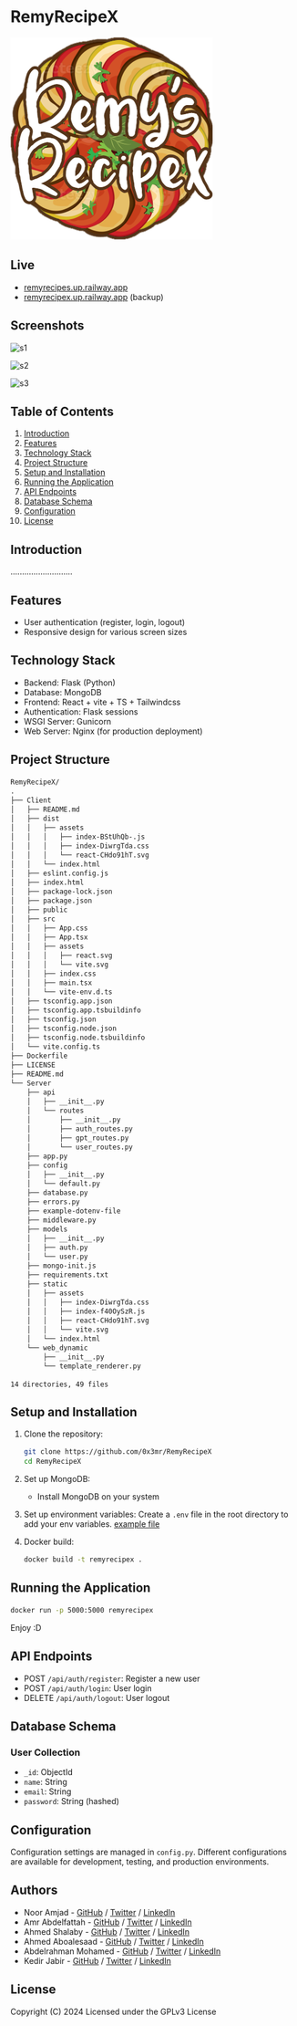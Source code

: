 # RemyRecipeX

![LOGO](Client/src/assets/images/Logo.png)

## Live

- [remyrecipes.up.railway.app](https://remyrecipes.up.railway.app/)  
- [remyrecipex.up.railway.app](https://remyrecipex.up.railway.app/) (backup)


## Screenshots
![s1](.assets/s1.png)

![s2](.assets/s2.png)

![s3](.assets/s3.png)

## Table of Contents

1. [Introduction](#introduction)
2. [Features](#features)
3. [Technology Stack](#technology-stack)
4. [Project Structure](#project-structure)
5. [Setup and Installation](#setup-and-installation)
6. [Running the Application](#running-the-application)
7. [API Endpoints](#api-endpoints)
9. [Database Schema](#database-schema)
10. [Configuration](#configuration)
11. [License](#license)

## Introduction

...........................

## Features

- User authentication (register, login, logout)
- Responsive design for various screen sizes

## Technology Stack

- Backend: Flask (Python)
- Database: MongoDB
- Frontend: React + vite + TS + Tailwindcss
- Authentication: Flask sessions
- WSGI Server: Gunicorn
- Web Server: Nginx (for production deployment)

## Project Structure

```text
RemyRecipeX/
.
├── Client
│   ├── README.md
│   ├── dist
│   │   ├── assets
│   │   │   ├── index-BStUhQb-.js
│   │   │   ├── index-DiwrgTda.css
│   │   │   └── react-CHdo91hT.svg
│   │   └── index.html
│   ├── eslint.config.js
│   ├── index.html
│   ├── package-lock.json
│   ├── package.json
│   ├── public
│   ├── src
│   │   ├── App.css
│   │   ├── App.tsx
│   │   ├── assets
│   │   │   ├── react.svg
│   │   │   └── vite.svg
│   │   ├── index.css
│   │   ├── main.tsx
│   │   └── vite-env.d.ts
│   ├── tsconfig.app.json
│   ├── tsconfig.app.tsbuildinfo
│   ├── tsconfig.json
│   ├── tsconfig.node.json
│   ├── tsconfig.node.tsbuildinfo
│   └── vite.config.ts
├── Dockerfile
├── LICENSE
├── README.md
└── Server
    ├── api
    │   ├── __init__.py
    │   └── routes
    │       ├── __init__.py
    │       ├── auth_routes.py
    │       ├── gpt_routes.py
    │       └── user_routes.py
    ├── app.py
    ├── config
    │   ├── __init__.py
    │   └── default.py
    ├── database.py
    ├── errors.py
    ├── example-dotenv-file
    ├── middleware.py
    ├── models
    │   ├── __init__.py
    │   ├── auth.py
    │   └── user.py
    ├── mongo-init.js
    ├── requirements.txt
    ├── static
    │   ├── assets
    │   │   ├── index-DiwrgTda.css
    │   │   ├── index-f40OySzR.js
    │   │   ├── react-CHdo91hT.svg
    │   │   └── vite.svg
    │   └── index.html
    └── web_dynamic
        ├── __init__.py
        └── template_renderer.py

14 directories, 49 files
```

## Setup and Installation

1. Clone the repository:
   ```sh
   git clone https://github.com/0x3mr/RemyRecipeX
   cd RemyRecipeX
   ```
2. Set up MongoDB:
   - Install MongoDB on your system

3. Set up environment variables:
   Create a `.env` file in the root directory to add your env variables. [example file](./Server/example-dotenv-file)

4. Docker build:
   ```sh
   docker build -t remyrecipex .
   ```


## Running the Application

```sh
docker run -p 5000:5000 remyrecipex
```

Enjoy :D

## API Endpoints

- POST `/api/auth/register`: Register a new user
- POST `/api/auth/login`: User login
- DELETE `/api/auth/logout`: User logout

## Database Schema

### User Collection

- `_id`: ObjectId
- `name`: String
- `email`: String
- `password`: String (hashed)


## Configuration

Configuration settings are managed in `config.py`. Different configurations are available for development, testing, and production environments.

## Authors

- Noor Amjad - [GitHub](https://github.com/Justxd22) / [Twitter](https://twitter.com/_xd222) / [LinkedIn](https://www.linkedin.com/in/noor-amjad-xd)
- Amr Abdelfattah - [GitHub](https://github.com/0x3mr) / [Twitter](https://twitter.com/an0n_amr) / [LinkedIn](https://www.linkedin.com/in/amrabdelfattah/)
- Ahmed Shalaby - [GitHub](https://github.com/Madiocre) / [Twitter](https://twitter.com/Ahmed_K_Shalaby) / [LinkedIn](https://www.linkedin.com/in/ahmed-shalaby-31a03a235/)
- Ahmed Aboalesaad - [GitHub](https://github.com/Ahmed-Aboalasaad) / [Twitter](https://x.com/Aboalesaad_) / [LinkedIn](https://www.linkedin.com/in/ahmed-aboalesaad/)
- Abdelrahman Mohamed - [GitHub](https://github.com/hackerSa3edy) / [Twitter](https://x.com/hackersa3edy) / [LinkedIn](https://linkedin.com/abdelrahmanm0)
- Kedir Jabir - [GitHub](https://github.com/IbnuJabir) / [Twitter](https://x.com/Ibnu_J1) / [LinkedIn](https://www.linkedin.com/in/ibnu-jabir/)

## License

Copyright (C) 2024
Licensed under the GPLv3 License
